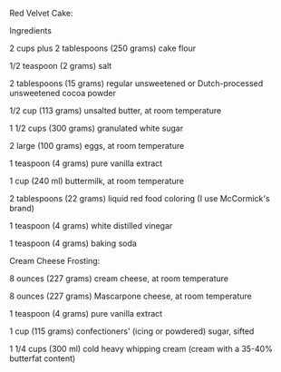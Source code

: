 Red Velvet Cake:

Ingredients

2 cups plus 2 tablespoons (250 grams) cake flour

1/2 teaspoon (2 grams) salt

2 tablespoons (15 grams) regular unsweetened or Dutch-processed unsweetened cocoa powder

1/2 cup (113 grams) unsalted butter, at room temperature

1 1/2 cups (300 grams) granulated white sugar

2 large (100 grams) eggs, at room temperature

1 teaspoon (4 grams) pure vanilla extract

1 cup (240 ml) buttermilk, at room temperature

2 tablespoons (22 grams) liquid red food coloring (I use McCormick's brand)

1 teaspoon (4 grams) white distilled vinegar

1 teaspoon (4 grams) baking soda

Cream Cheese Frosting:

8 ounces (227 grams) cream cheese, at room temperature

8 ounces (227 grams) Mascarpone cheese, at room temperature

1 teaspoon (4 grams) pure vanilla extract

1 cup (115 grams) confectioners' (icing or powdered) sugar, sifted

1 1/4 cups (300 ml) cold heavy whipping cream (cream with a 35-40% butterfat content)